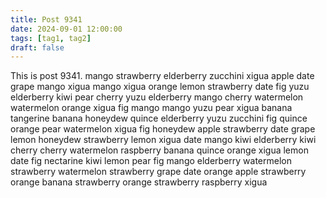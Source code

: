 ```yaml
---
title: Post 9341
date: 2024-09-01 12:00:00
tags: [tag1, tag2]
draft: false
---
```

This is post 9341.
mango
strawberry
elderberry
zucchini
xigua
apple
date
grape
mango
xigua
mango
xigua
orange
lemon
strawberry
date
fig
yuzu
elderberry
kiwi
pear
cherry
yuzu
elderberry
mango
cherry
watermelon
watermelon
orange
xigua
fig
mango
mango
yuzu
pear
xigua
banana
tangerine
banana
honeydew
quince
elderberry
yuzu
zucchini
fig
quince
orange
pear
watermelon
xigua
fig
honeydew
apple
strawberry
date
grape
lemon
honeydew
strawberry
lemon
xigua
date
mango
kiwi
elderberry
kiwi
cherry
cherry
watermelon
raspberry
banana
quince
orange
xigua
lemon
date
fig
nectarine
kiwi
lemon
pear
fig
mango
elderberry
watermelon
strawberry
watermelon
strawberry
grape
date
orange
apple
strawberry
orange
banana
strawberry
orange
strawberry
raspberry
xigua
